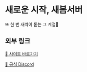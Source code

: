 # 새로운 시작, 새봄서버
또 한 번 새싹이 돋는 그 계절🌱

## 외부 링크
[🔗 사이트 바로가기](https://saebom.life)

[🔗 공식 Discord](https://discord.gg/bjJkgYfa7S)

